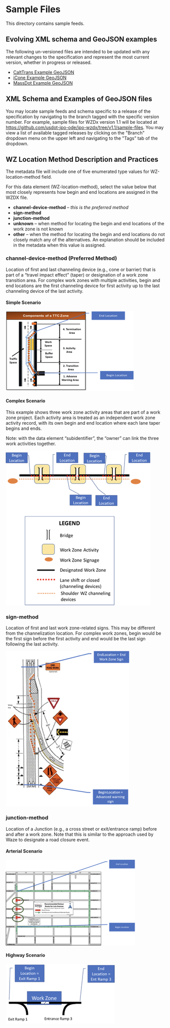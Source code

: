 # Sample Files
This directory contains sample feeds.

## Evolving XML schema and GeoJSON examples
The following un-versioned files are intended to be updated with any relevant changes to the specification and represent the most current version, whether in progress or released.
* [CaltTrans Example GeoJSON](/create-feed/examples/caltrans.geojson)
* [iCone Example GeoJSON](/create-feed/examples/icone.geojson)
* [MassDot Example GeoJSON](/create-feed/examples/massdot.geojson)

## XML Schema and Examples of GeoJSON files
You may locate sample feeds and schema specific to a release of the specification by navigating to the branch tagged with the specific version number. For example, sample files for WZDx version 1.1 will be located at https://github.com/usdot-jpo-ode/jpo-wzdx/tree/v1.1/sample-files. You may view a list of available tagged releases by clicking on the "Branch" dropdown menu on the upper left and navigating to the "Tags" tab of the dropdown.

## WZ Location Method Description and Practices
The metadata file will include one of five enumerated type values for WZ-location-method field.  

For this data element (WZ-location-method), select the value below that most closely represents how begin and end locations are assigned in the WZDX file.

* **channel-device-method**  – *this is the preferred method*
* **sign-method**
* **junction-method**
* **unknown** – when method for locating the begin and end locations of the work zone is not known
* **other** – when the method for locating the begin and end locations do not closely match any of the alternatives. An explanation should be included in the metadata when this value is assigned.

### channel-device-method (Preferred Method)
Location of first and last channeling device (e.g., cone or barrier) that is part of a “travel impact effect” (taper) or designation of a work zone transition area. For complex work zones with multiple activities, begin and end locations are the first channeling device for first activity up to the last channeling device of the last activity.

#### Simple Scenario
![Simple channel-device method diagram](/images/channel_device_method_simple.png)

#### Complex Scenario
This example shows three work zone activity areas that are part of a work zone project. Each activity area is treated as an independent work zone activity record, with its own begin and end location where each lane taper begins and ends.

Note: with the data element “subidentifier”, the “owner” can link the three work activities together.

![Complex channel-device method diagram](/images/channel_device_method_complex.png)

### sign-method
Location of first and last work zone-related signs. This may be different from the channelization location. For complex work zones, begin would be the first sign before the first activity and end would be the last sign following the last activity.

![sign-method diagram](/images/sign_method.png)

### junction-method
Location of a Junction (e.g., a cross street or exit/entrance ramp) before and after a work zone. Note that this is similar to the approach used by Waze to designate a road closure event.

#### Arterial Scenario
![Arterial junction-method diagram](/images/junction_method_arterial.png)

#### Highway Scenario
![Highway junction-method diagram](/images/junction_method_highway.png)
